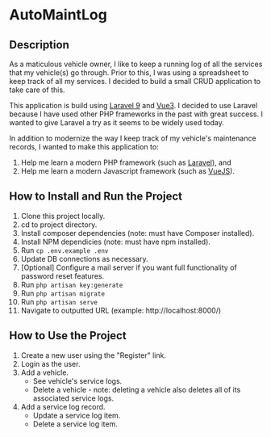 # AutoMaintLog

## Description

As a maticulous vehicle owner, I like to keep a running log of all the services that my vehicle(s) go through.  Prior to this, I was using a spreadsheet to keep track of all my services. I decided to build a small CRUD application to take care of this. 

This application is build using [Laravel 9](https://laravel.com/) and [Vue3](https://vuejs.org/). I decided to use Laravel because I have used other PHP frameworks in the past with great success. I wanted to give Laravel a try as it seems to be widely used today.

In addition to modernize the way I keep track of my vehicle's maintenance records, I wanted to make this application to:
1. Help me learn a modern PHP framework (such as [Laravel](https://laravel.com/)), and
2. Help me learn a modern Javascript framework (such as [VueJS](https://vuejs.org/)).

## How to Install and Run the Project
1. Clone this project locally.
2. cd to project directory.
3. Install composer dependencies (note: must have Composer installed).
4. Install NPM dependicies (note: must have npm installed).
5. Run ```cp .env.example .env```
6. Update DB connections as necessary.
7. [Optional] Configure a mail server if you want full functionality of password reset features.
8. Run ```php artisan key:generate```
9. Run ```php artisan migrate```
10. Run ```php artisan serve```
11. Navigate to outputted URL (example: http://localhost:8000/)

## How to Use the Project

1. Create a new user using the "Register" link.
2. Login as the user.
3. Add a vehicle.
    * See vehicle's service logs. 
    * Delete a vehicle - note: deleting a vehicle also deletes all of its associated service logs.
4. Add a service log record.
    * Update a service log item.
    * Delete a service log item.